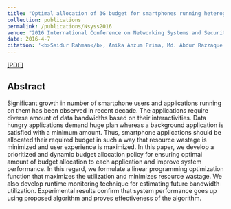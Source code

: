 ```yaml
---
title: "Optimal allocation of 3G budget for smartphones running heterogeneous applications"
collection: publications
permalink: /publications/Nsyss2016
venue: "2016 International Conference on Networking Systems and Security (NSysS)"
date: 2016-4-7
citation: '<b>Saidur Rahman</b>, Anika Anzum Prima, Md. Abdur Razzaque <i> IEEE Conference on Networking Systems and Security.</i> <b>NSysS 2016</b>.'
---
```

[[PDF]](http://saidurrahman.info/files/optimal.pdf)

## Abstract
Significant growth in number of smartphone users and applications running on them has been observed in recent decade. The applications require diverse amount of data bandwidths based on their interactivities. Data hungry applications demand huge plan whereas a background application is satisfied with a minimum amount. Thus, smartphone applications should be allocated their required budget in such a way that resource wastage is minimized and user experience is maximized. In this paper, we develop a prioritized and dynamic budget allocation policy for ensuring optimal amount of budget allocation to each application and improve system performance. In this regard, we formulate a linear programming optimization function that maximizes the utilization and minimizes resource wastage. We also develop runtime monitoring technique for estimating future bandwidth utilization. Experimental results confirm that system performance goes up using proposed algorithm and proves effectiveness of the algorithm.
